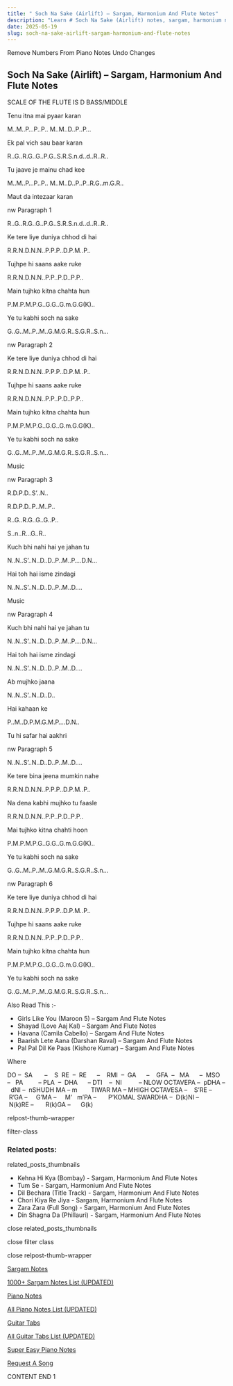 ```yaml
---
title: " Soch Na Sake (Airlift) – Sargam, Harmonium And Flute Notes"
description: "Learn # Soch Na Sake (Airlift) notes, sargam, harmonium notations and flute notes. Easy step-by-step tutorial for beginners."
date: 2025-05-19
slug: soch-na-sake-airlift-sargam-harmonium-and-flute-notes
---
```


Remove Numbers From Piano Notes
Undo Changes

## Soch Na Sake (Airlift) – Sargam, Harmonium And Flute Notes

SCALE OF THE FLUTE IS D BASS/MIDDLE

Tenu itna mai pyaar karan

M..M..P…P..P.. M..M..D..P..P…

Ek pal vich sau baar karan

R..G..R.G..G..P.G..S.R.S.n.d..d..R..R..

Tu jaave je mainu chad kee

M..M..P…P..P.. M..M..D..P..P..R.G..m.G.R..

Maut da intezaar karan

nw Paragraph 1

R..G..R.G..G..P.G..S.R.S.n.d..d..R..R..

Ke tere liye duniya chhod di hai

R.R.N.D.N.N..P.P.P..D.P.M..P..

Tujhpe hi saans aake ruke

R.R.N.D.N.N..P.P..P.D..P.P..

Main tujhko kitna chahta hun

P.M.P.M.P.G..G.G..G.m.G.G(K)..

Ye tu kabhi soch na sake

G..G..M..P..M..G.M.G.R..S.G.R..S.n…

nw Paragraph 2

Ke tere liye duniya chhod di hai

R.R.N.D.N.N..P.P.P..D.P.M..P..

Tujhpe hi saans aake ruke

R.R.N.D.N.N..P.P..P.D..P.P..

Main tujhko kitna chahta hun

P.M.P.M.P.G..G.G..G.m.G.G(K)..

Ye tu kabhi soch na sake

G..G..M..P..M..G.M.G.R..S.G.R..S.n…

Music

nw Paragraph 3

R.D.P.D..S’..N..

R.D.P.D..P..M..P..

R..G..R.G..G..G..P..

S..n..R…G..R..

Kuch bhi nahi hai ye jahan tu

N..N..S’..N..D..D..P..M..P….D.N…

Hai toh hai isme zindagi

N..N..S’..N..D..D..P..M..D….

Music

nw Paragraph 4

Kuch bhi nahi hai ye jahan tu

N..N..S’..N..D..D..P..M..P….D.N…

Hai toh hai isme zindagi

N..N..S’..N..D..D..P..M..D….

Ab mujhko jaana

N..N..S’..N..D..D..

Hai kahaan ke

P..M..D.P.M.G.M.P….D.N..

Tu hi safar hai aakhri

nw Paragraph 5

N..N..S’..N..D..D..P..M..D….

Ke tere bina jeena mumkin nahe

R.R.N.D.N.N..P.P.P..D.P.M..P..

Na dena kabhi mujhko tu faasle

R.R.N.D.N.N..P.P..P.D..P.P..

Mai tujhko kitna chahti hoon

P.M.P.M.P.G..G.G..G.m.G.G(K)..

Ye tu kabhi soch na sake

G..G..M..P..M..G.M.G.R..S.G.R..S.n…

nw Paragraph 6

Ke tere liye duniya chhod di hai

R.R.N.D.N.N..P.P.P..D.P.M..P..

Tujhpe hi saans aake ruke

R.R.N.D.N.N..P.P..P.D..P.P..

Main tujhko kitna chahta hun

P.M.P.M.P.G..G.G..G.m.G.G(K)..

Ye tu kabhi soch na sake

G..G..M..P..M..G.M.G.R..S.G.R..S.n…

Also Read This :-

- Girls Like You (Maroon 5) – Sargam And Flute Notes
- Shayad (Love Aaj Kal) – Sargam And Flute Notes
- Havana (Camila Cabello) – Sargam And Flute Notes
- Baarish Lete Aana (Darshan Raval) – Sargam And Flute Notes
- Pal Pal Dil Ke Paas (Kishore Kumar) – Sargam And Flute Notes

Where

DO –  SA       –    S  RE  –  RE      –    RMI  –  GA      –    GFA  –   MA      –  MSO  –   PA         – PLA  –  DHA      – DTI    –  NI          – NLOW OCTAVEPA –  pDHA –  dNI –  nSHUDH MA – m        TIWAR MA – MHIGH OCTAVESA –    S’RE –     R’GA –     G’MA –     M’   m’PA –       P’KOMAL SWARDHA –  D(k)NI –       N(k)RE –       R(k)GA –      G(k)

relpost-thumb-wrapper

filter-class

### Related posts:

related_posts_thumbnails

- Kehna Hi Kya (Bombay) - Sargam, Harmonium And Flute Notes
- Tum Se - Sargam, Harmonium And Flute Notes
- Dil Bechara (Title Track) - Sargam, Harmonium And Flute Notes
- Chori Kiya Re Jiya - Sargam, Harmonium And Flute Notes
- Zara Zara (Full Song) - Sargam, Harmonium And Flute Notes
- Din Shagna Da (Phillauri) - Sargam, Harmonium And Flute Notes

close related_posts_thumbnails

close filter class

close relpost-thumb-wrapper

[Sargam Notes](/sargam-notes.html)

[1000+ Sargam Notes List (UPDATED)](/all-songs-list-sargam-notes.html)

[Piano Notes](/piano-notes.html)

[All Piano Notes List (UPDATED)](/all-songs-list-piano-notes.html)

[Guitar Tabs](/guitar-tabs.html)

[All Guitar Tabs List (UPDATED)](/all-songs-list-guitar-tabs.html)

[Super Easy Piano Notes](https://studywall.in/)

[Request A Song](/request-a-song.html)

CONTENT END 1
